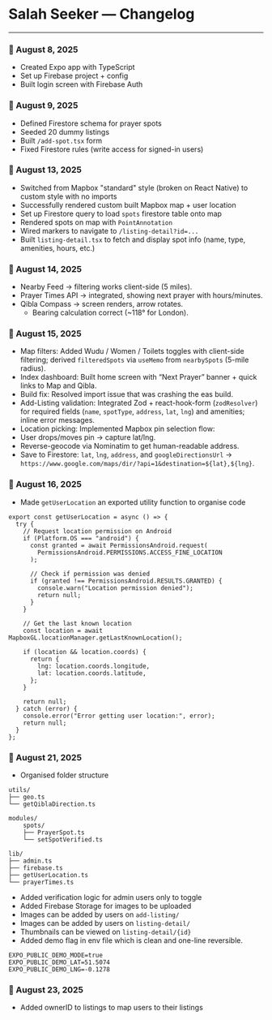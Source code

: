 # Salah Seeker — Changelog

---

### 📅 August 8, 2025

- Created Expo app with TypeScript
- Set up Firebase project + config
- Built login screen with Firebase Auth

### 📅 August 9, 2025

- Defined Firestore schema for prayer spots
- Seeded 20 dummy listings
- Built `/add-spot.tsx` form
- Fixed Firestore rules (write access for signed-in users)

### 📅 August 13, 2025

- Switched from Mapbox "standard" style (broken on React Native) to custom style with no imports
- Successfully rendered custom built Mapbox map + user location
- Set up Firestore query to load `spots` firestore table onto map
- Rendered spots on map with `PointAnnotation`
- Wired markers to navigate to `/listing-detail?id=...`
- Built `listing-detail.tsx` to fetch and display spot info (name, type, amenities, hours, etc.)

### 📅 August 14, 2025

- Nearby Feed → filtering works client-side (5 miles).
- Prayer Times API → integrated, showing next prayer with hours/minutes.
- Qibla Compass → screen renders, arrow rotates.
  - Bearing calculation correct (~118° for London).

### 📅 August 15, 2025

- Map filters: Added Wudu / Women / Toilets toggles with client-side filtering; derived `filteredSpots` via `useMemo` from `nearbySpots` (5-mile radius).
- Index dashboard: Built home screen with “Next Prayer” banner + quick links to Map and Qibla.
- Build fix: Resolved import issue that was crashing the eas build.
- Add-Listing validation: Integrated Zod + react-hook-form (`zodResolver`) for required fields (`name`, `spotType`, `address`, `lat`, `lng`) and amenities; inline error messages.
- Location picking: Implemented Mapbox pin selection flow:
- User drops/moves pin → capture lat/lng.
- Reverse-geocode via Nominatim to get human-readable address.
- Save to Firestore: `lat`, `lng`, `address`, and `googleDirectionsUrl` →
  `https://www.google.com/maps/dir/?api=1&destination=${lat},${lng}`.

### 📅 August 16, 2025

- Made `getUserLocation` an exported utility function to organise code

```
export const getUserLocation = async () => {
  try {
    // Request location permission on Android
    if (Platform.OS === "android") {
      const granted = await PermissionsAndroid.request(
        PermissionsAndroid.PERMISSIONS.ACCESS_FINE_LOCATION
      );

      // Check if permission was denied
      if (granted !== PermissionsAndroid.RESULTS.GRANTED) {
        console.warn("Location permission denied");
        return null;
      }
    }

    // Get the last known location
    const location = await MapboxGL.locationManager.getLastKnownLocation();

    if (location && location.coords) {
      return {
        lng: location.coords.longitude,
        lat: location.coords.latitude,
      };
    }

    return null;
  } catch (error) {
    console.error("Error getting user location:", error);
    return null;
  }
};
```

### 📅 August 21, 2025

- Organised folder structure

```
utils/
├── geo.ts
└── getQiblaDirection.ts

modules/
    spots/
    ├── PrayerSpot.ts
    └── setSpotVerified.ts

lib/
├── admin.ts
├── firebase.ts
├── getUserLocation.ts
└── prayerTimes.ts
```

- Added verification logic for admin users only to toggle
- Added Firebase Storage for images to be uploaded
- Images can be added by users on `add-listing/`
- Images can be added by users on `listing-detail/`
- Thumbnails can be viewed on `listing-detail/{id}`
- Added demo flag in env file which is clean and one-line reversible.

```
EXPO_PUBLIC_DEMO_MODE=true
EXPO_PUBLIC_DEMO_LAT=51.5074
EXPO_PUBLIC_DEMO_LNG=-0.1278
```

### 📅 August 23, 2025

- Added ownerID to listings to map users to their listings
